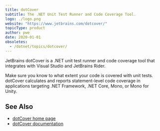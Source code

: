 ```yaml
---
title: dotCover
subtitle: The .NET Unit Test Runner and Code Coverage Tool.
logo: ./logo.png
website: "https://www.jetbrains.com/dotcover/"
topicType: product
author: pwe
date: 2020-01-01
obsoletes:
  - /dotnet/topics/dotcover/
---
```


JetBrains dotCover is a .NET unit test runner and code coverage tool that integrates with Visual Studio and JetBrains Rider.

Make sure you know to what extent your code is covered with unit tests. dotCover calculates and reports statement-level code coverage in applications targeting .NET Framework, .NET Core, Mono, or Mono for Unity.

## See Also

- [dotCover home page](https://www.jetbrains.com/dotcover/)
- [dotCover documentation](https://www.jetbrains.com/dotcover/documentation/)
